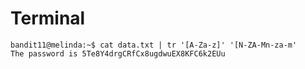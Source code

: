 Terminal
===
```
bandit11@melinda:~$ cat data.txt | tr '[A-Za-z]' '[N-ZA-Mn-za-m'
The password is 5Te8Y4drgCRfCx8ugdwuEX8KFC6k2EUu
```

